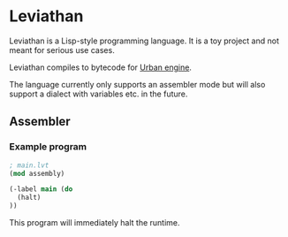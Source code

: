 # Leviathan

Leviathan is a Lisp-style programming language.
It is a toy project and not meant for serious use cases.

Leviathan compiles to bytecode for [Urban engine](https://github.com/sqyyy-jar/urban-engine/).

The language currently only supports an assembler mode but will also support a dialect with variables etc. in the future.

## Assembler

### Example program

```clj
; main.lvt
(mod assembly)

(-label main (do
  (halt)
))
```

This program will immediately halt the runtime.
